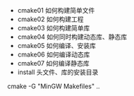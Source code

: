- cmake01 如何构建简单文件
- cmake02 如何构建工程
- cmake03 如何构建简单库
- cmake04 如何同时构建动态库、静态库
- cmake05 如何编译、安装库
- cmake06 如何编译动态库
- cmake07 如何编译静态库
- install      头文件、库的安装目录



cmake -G "MinGW Makefiles" ..